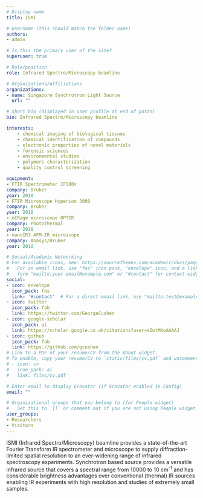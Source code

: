 ```yaml
---
# Display name
title: ISMI  

# Username (this should match the folder name)
authors:
- admin

# Is this the primary user of the site?
superuser: true

# Role/position
role: Infrared Spectro/Microscopy beamline

# Organizations/Affiliations
organizations:
- name: Singapore Synchrotron Light Source
  url: ""

# Short bio (displayed in user profile at end of posts)
bio: Infrared Spectro/Microscopy beamline

interests:
    - chemical imaging of biological tissues
    - chemical identification of compounds
    - electronic properties of novel materials
    - forensic sciences
    - environmental studies
    - polymers characterization
    - quality control screening

equipment:
- FTIR Spectrometer IFS80v
company: Bruker
year: 2018
- FTIR Microscope Hyperion 3000
company: Bruker
year: 2018
- mIRage microscope OPTIR
company: Photothermal
year: 2018
- nanoIR3 AFM-IR microscope
company: Anasys/Bruker
year: 2018

# Social/Academic Networking
# For available icons, see: https://sourcethemes.com/academic/docs/page-builder/#icons
#   For an email link, use "fas" icon pack, "envelope" icon, and a link in the
#   form "mailto:your-email@example.com" or "#contact" for contact widget.
social:
- icon: envelope
  icon_pack: fas
  link: '#contact'  # For a direct email link, use "mailto:test@example.org".
- icon: twitter
  icon_pack: fab
  link: https://twitter.com/GeorgeCushen
- icon: google-scholar
  icon_pack: ai
  link: https://scholar.google.co.uk/citations?user=sIwtMXoAAAAJ
- icon: github
  icon_pack: fab
  link: https://github.com/gcushen
# Link to a PDF of your resume/CV from the About widget.
# To enable, copy your resume/CV to `static/files/cv.pdf` and uncomment the lines below.
# - icon: cv
#   icon_pack: ai
#   link: files/cv.pdf

# Enter email to display Gravatar (if Gravatar enabled in Config)
email: ""

# Organizational groups that you belong to (for People widget)
#   Set this to `[]` or comment out if you are not using People widget.
user_groups:
- Researchers
- Visitors
---
```


ISMI (Infrared Spectro/Microscopy) beamline provides a state-of-the-art Fourier Transform IR spectrometer and microscope to supply diffraction-limited spatial resolution to an ever-widening range of infrared spectroscopy experiments. Synchrotron based source provides a versatile infrared source that covers a spectral range from 10000 to 10 cm<sup>-1</sup> and has considerable brightness advantages over conventional (thermal) IR sources enabling IR experiments with high resolution and studies of extremely small samples.
